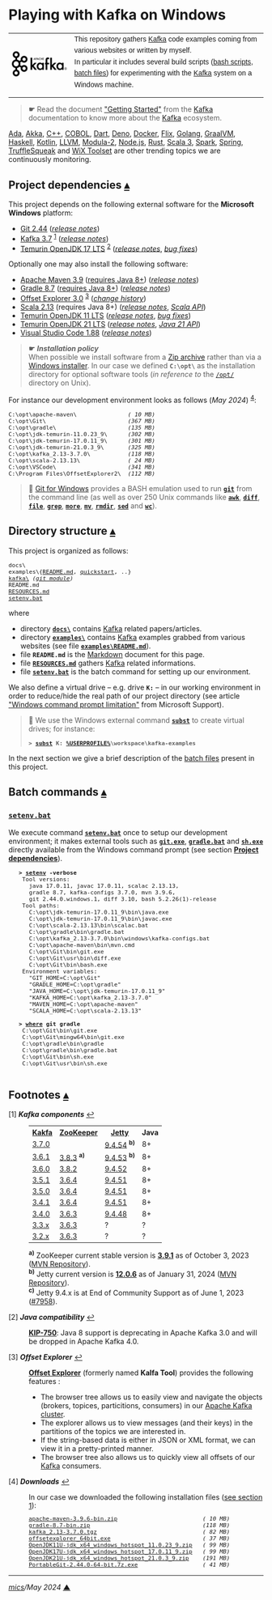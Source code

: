 # <span id="top">Playing with Kafka on Windows</span>

<table style="font-family:Helvetica,Arial;line-height:1.6;">
  <tr>
  <td style="border:0;padding:0 10px 0 0;min-width:120px;">
    <a href="https://kafka.apache.org/" rel="external"><img style="border:0;width:120px;" src="./docs/images/apache-kafka.png" alt="Kafka project"/></a>
  </td>
  <td style="border:0;padding:0;vertical-align:text-top;">
    This repository gathers <a href="https://kafka.apache.org/" rel="external">Kafka</a> code examples coming from various websites or written by myself.<br/>
    In particular it includes several build scripts (<a href="https://www.gnu.org/software/bash/manual/bash.html" rel="external">bash scripts</a>, <a href="https://en.wikibooks.org/wiki/Windows_Batch_Scripting" rel="external">batch files</a>) for experimenting with the <a href="https://kafka.apache.org" rel="external">Kafka</a> system on a Windows machine.
  </td>
  </tr>
</table>

> **&#9755;** Read the document <a href="https://kafka.apache.org/documentation/#gettingStarted">"Getting Started"</a> from the <a href="https://kafka.apache.org/" rel="external">Kafka</a> documentation to know more about the <a href="https://kafka.apache.org/" rel="external">Kafka</a> ecosystem. 

[Ada][ada_examples], [Akka][akka_examples], [C++][cpp_examples], [COBOL][cobol_examples], [Dart][dart_examples], [Deno][deno_examples], [Docker][docker_examples], [Flix][flix_examples], [Golang][golang_examples], [GraalVM][graalvm_examples], [Haskell][haskell_examples], [Kotlin][kotlin_examples], [LLVM][llvm_examples], [Modula-2][m2_examples], [Node.js][nodejs_examples], [Rust][rust_examples], [Scala 3][scala3_examples], [Spark][spark_examples], [Spring][spring_examples], [TruffleSqueak][trufflesqueak_examples] and [WiX Toolset][wix_examples] are other trending topics we are continuously monitoring.

## <span id="proj_deps">Project dependencies</span> [**&#x25B4;**](#top)

This project depends on the following external software for the **Microsoft Windows** platform:

- [Git 2.44][git_releases] ([*release notes*][git_relnotes])
- [Kafka 3.7][kafka_downloads] <sup id="anchor_01">[1](#footnote_01)</sup> ([*release notes*][kafka_relnotes])
- [Temurin OpenJDK 17 LTS][temurin_openjdk17] <sup id="anchor_02">[2](#footnote_02)</sup> ([*release notes*][temurin_openjdk17_relnotes], [*bug fixes*][temurin_openjdk17_bugfixes])

Optionally one may also install the following software:

- [Apache Maven 3.9][apache_maven] ([requires Java 8+][apache_maven_history])  ([*release notes*][apache_maven_relnotes])
- [Gradle 8.7][gradle_install] ([requires Java 8+][gradle_compatibility]) ([*release notes*][gradle_relnotes])
- [Offset Explorer 3.0][kafkatool_downloads] <sup id="anchor_03">[3](#footnote_03)</sup> ([*change history*][kafkatool_changes])
- [Scala 2.13][scala_releases] (requires Java 8+) ([*release notes*][scala_relnotes], [*Scala API*][scala_api])
- [Temurin OpenJDK 11 LTS][temurin_openjdk11] ([*release notes*][temurin_openjdk11_relnotes], [*bug fixes*][temurin_openjdk11_bugfixes])
- [Temurin OpenJDK 21 LTS][temurin_openjdk21] ([*release notes*][temurin_openjdk21_relnotes], [*Java 21 API*][oracle_openjdk21_api])
- [Visual Studio Code 1.88][vscode_downloads] ([*release notes*][vscode_relnotes])

> **&#9755;** ***Installation policy***<br/>
> When possible we install software from a [Zip archive][zip_archive] rather than via a [Windows installer][windows_installer]. In our case we defined **`C:\opt\`** as the installation directory for optional software tools (*in reference to* the [`/opt/`][unix_opt] directory on Unix).

For instance our development environment looks as follows (*May 2024*) <sup id="anchor_04">[4](#footnote_04)</sup>:

<pre style="font-size:80%;">
C:\opt\apache-maven\               <i>( 10 MB)</i>
C:\opt\Git\                        <i>(367 MB)</i>
C:\opt\gradle\                     <i>(135 MB)</i>
C:\opt\jdk-temurin-11.0.23_9\      <i>(302 MB)</i>
C:\opt\jdk-temurin-17.0.11_9\      <i>(301 MB)</i>
C:\opt\jdk-temurin-21.0.3_9\       <i>(325 MB)</i>
C:\opt\kafka_2.13-3.7.0\           <i>(118 MB)</i>
C:\opt\scala-2.13.13\              <i>( 24 MB)</i>
C:\opt\VSCode\                     <i>(341 MB)</i>
C:\Program Files\OffsetExplorer2\  <i>(112 MB)</i>
</pre>

> **:mag_right:** [Git for Windows][git_downloads] provides a BASH emulation used to run [**`git`**][git_cli] from the command line (as well as over 250 Unix commands like [**`awk`**][man1_awk], [**`diff`**][man1_diff], [**`file`**][man1_file], [**`grep`**][man1_grep], [**`more`**][man1_more], [**`mv`**][man1_mv], [**`rmdir`**][man1_rmdir], [**`sed`**][man1_sed] and [**`wc`**][man1_wc]).

## <span id="structure">Directory structure</span> [**&#x25B4;**](#top)

This project is organized as follows:

<pre style="font-size:80%;">
docs\
examples\{<a href="examples/README.md">README.md</a>, <a href="examples/quickstart/">quickstart</a>, ..}
<a href="https://github.com/apache/kafka">kafka\</a> <i>(<a href="./.gitmodules">git module</a>)</i>
README.md
<a href="RESOURCES.md">RESOURCES.md</a>
<a href="setenv.bat">setenv.bat</a>
</pre>

where

- directory [**`docs\`**](docs/) contains [Kafka] related papers/articles.
- directory [**`examples\`**](examples/) contains [Kafka] examples grabbed from various websites (see file [**`examples\README.md`**](examples/README.md)).
- file **`README.md`** is the [Markdown][github_markdown] document for this page.
- file [**`RESOURCES.md`**](RESOURCES.md) gathers [Kafka] related informations.
- file [**`setenv.bat`**](setenv.bat) is the batch command for setting up our environment.

<!--
> **:mag_right:** We use [VS Code][microsoft_vscode] with the extension [Markdown Preview Github Styling](https://marketplace.visualstudio.com/items?itemName=bierner.markdown-preview-github-styles) to edit our Markdown files (see article ["Mastering Markdown"](https://guides.github.com/features/mastering-markdown/) from [GitHub Guides][github_guides].
-->

We also define a virtual drive &ndash; e.g. drive **`K:`** &ndash; in our working environment in order to reduce/hide the real path of our project directory (see article ["Windows command prompt limitation"][windows_limitation] from Microsoft Support).
> **:mag_right:** We use the Windows external command [**`subst`**][windows_subst] to create virtual drives; for instance:
>
> <pre style="font-size:80%;">
> <b>&gt; <a href="https://docs.microsoft.com/en-us/windows-server/administration/windows-commands/subst">subst</a> K: <a href="https://docs.microsoft.com/en-us/windows/deployment/usmt/usmt-recognized-environment-variables#bkmk-2">%USERPROFILE%</a>\workspace\kafka-examples</b>
> </pre>

In the next section we give a brief description of the [batch files][windows_batch_file] present in this project.

## <span id="commands">Batch commands</span> [**&#x25B4;**](#top)

### [**`setenv.bat`**](setenv.bat)

We execute command [**`setenv.bat`**](setenv.bat) once to setup our development environment; it makes external tools such as [**`git.exe`**][git_userguide], [**`gradle.bat`**][gradle_cli] and [**`sh.exe`**][sh_cli] directly available from the Windows command prompt (see section [**Project dependencies**](#proj_deps)).

   <pre style="font-size:80%;">
   <b>&gt; <a href="./setenv.bat">setenv</a> -verbose</b>
    Tool versions:
      java 17.0.11, javac 17.0.11, scalac 2.13.13,
      gradle 8.7, kafka-configs 3.7.0, mvn 3.9.6,
      git 2.44.0.windows.1, diff 3.10, bash 5.2.26(1)-release
    Tool paths:
      C:\opt\jdk-temurin-17.0.11_9\bin\java.exe
      C:\opt\jdk-temurin-17.0.11_9\bin\javac.exe
      C:\opt\scala-2.13.13\bin\scalac.bat
      C:\opt\gradle\bin\gradle.bat
      C:\opt\kafka_2.13-3.7.0\bin\windows\kafka-configs.bat
      C:\opt\apache-maven\bin\mvn.cmd
      C:\opt\Git\bin\git.exe
      C:\opt\Git\usr\bin\diff.exe
      C:\opt\Git\bin\bash.exe
    Environment variables:
      "GIT_HOME=C:\opt\Git"
      "GRADLE_HOME=C:\opt\gradle"
      "JAVA_HOME=C:\opt\jdk-temurin-17.0.11_9"
      "KAFKA_HOME=C:\opt\kafka_2.13-3.7.0"
      "MAVEN_HOME=C:\opt\apache-maven"
      "SCALA_HOME=C:\opt\scala-2.13.13"
   &nbsp;
   <b>&gt; <a href="https://learn.microsoft.com/en-us/windows-server/administration/windows-commands/where">where</a> git gradle</b>
    C:\opt\Git\bin\git.exe
    C:\opt\Git\mingw64\bin\git.exe
    C:\opt\gradle\bin\gradle
    C:\opt\gradle\bin\gradle.bat
    C:\opt\Git\bin\sh.exe
    C:\opt\Git\usr\bin\sh.exe
   </pre>


## <span id="footnotes">Footnotes</span> [**&#x25B4;**](#top)

<span id="footnote_01">[1]</span> ***Kafka components*** [↩](#anchor_01)

<dl><dd>
<table>
<tr>
<th><a href="https://kafka.apache.org/" rel="external">Kakfa</a></th>
<th><a href="https://zookeeper.apache.org/releases.html" rel="external">ZooKeeper</a></th>
<th><a href="https://www.eclipse.org/jetty/" rel="external">Jetty</a></th>
<th>Java</th>
</tr>
<tr>
<td><a href="https://downloads.apache.org/kafka/3.7.0/RELEASE_NOTES.html">3.7.0</a></td>
<td></td>
<td><a href="https://github.com/jetty/jetty.project/releases/tag/jetty-9.4.54.v20240208">9.4.54</a> <sup><b>b)</b></sup></td>
<td>8+</td>
</tr>
<tr>
<td><a href="https://downloads.apache.org/kafka/3.6.1/RELEASE_NOTES.html">3.6.1</a></td>
<td><a href="https://zookeeper.apache.org/doc/r3.8.3/releasenotes.html">3.8.3</a> <sup><b>a)</b></sup></td>
<td><a href="https://github.com/eclipse/jetty.project/releases/tag/jetty-9.4.53.v20230217">9.4.53</a> <sup><b>b)</b></sup></td>
<td>8+</td>
</tr>
<tr>
<td><a href="https://downloads.apache.org/kafka/3.6.0/RELEASE_NOTES.html">3.6.0</a></td>
<td><a href="https://zookeeper.apache.org/doc/r3.8.2/releasenotes.html">3.8.2</a></td>
<td><a href="https://github.com/eclipse/jetty.project/releases/tag/jetty-9.4.52.v20230217">9.4.52</a></td>
<td>8+</td>
</tr>
<tr>
<td><a href="https://downloads.apache.org/kafka/3.5.1/RELEASE_NOTES.html">3.5.1</a></td>
<td><a href="https://zookeeper.apache.org/doc/r3.6.4/releasenotes.html">3.6.4</a></td>
<td><a href="https://github.com/eclipse/jetty.project/releases/tag/jetty-9.4.51.v20230217">9.4.51</a></td>
<td>8+</td>
</tr>
<tr>
<td><a href="https://downloads.apache.org/kafka/3.5.0/RELEASE_NOTES.html">3.5.0</a></td>
<td><a href="https://zookeeper.apache.org/doc/r3.6.4/releasenotes.html">3.6.4</a></td>
<td><a href="https://github.com/eclipse/jetty.project/releases/tag/jetty-9.4.51.v20230217">9.4.51</a></td>
<td>8+</td>
</tr>
<tr>
<td><a href="https://archive.apache.org/dist/kafka/3.4.1/RELEASE_NOTES.html">3.4.1</a></td><td><a href="https://zookeeper.apache.org/doc/r3.6.4/releasenotes.html">3.6.4</a></td><td><a href="https://github.com/eclipse/jetty.project/releases/tag/jetty-9.4.51.v20230217">9.4.51</a></td><td>8+</td>
</tr>
<tr>
<td><a href="https://archive.apache.org/dist/kafka/3.4.0/RELEASE_NOTES.html">3.4.0</a></td><td><a href="https://zookeeper.apache.org/doc/r3.6.3/releasenotes.html">3.6.3</a></td><td><a href="https://github.com/eclipse/jetty.project/releases/tag/jetty-9.4.48.v20220622">9.4.48</a></td><td>8+</td></tr>
<tr><td><a href="https://archive.apache.org/dist/kafka/3.3.0/RELEASE_NOTES.html">3.3.x</a></td><td><a href="https://zookeeper.apache.org/doc/r3.6.3/releasenotes.html">3.6.3</a></td><td>?</td><td>?</td>
</tr>
<tr>
<td><a href="https://archive.apache.org/dist/kafka/3.2.0/RELEASE_NOTES.html">3.2.x</a></td>
<td><a href="https://zookeeper.apache.org/doc/r3.6.3/releasenotes.html">3.6.3</a></td>
<td>?</td>
<td>?</td>
</tr>
</table>
<span><sup><b>a)</b></sup> ZooKeeper current stable version is <a href="https://zookeeper.apache.org/doc/r3.9.1/"><b>3.9.1</b></a> as of October 3, 2023 (<a href="https://mvnrepository.com/artifact/org.apache.zookeeper/zookeeper">MVN Repository</a>).<br/>
<sup><b>b)</b></sup> Jetty current version is <a href="https://github.com/eclipse/jetty.project/releases/tag/jetty-12.0.6"><b>12.0.6</b></a> as of January 31, 2024 (<a href="https://mvnrepository.com/artifact/org.eclipse.jetty/jetty-server">MVN Repository</a>).<br/>
<sup><b>c)</b></sup> Jetty 9.4.x is at End of Community Support as of June 1, 2023 (<a href="https://github.com/eclipse/jetty.project/issues/7958">#7958</a>).
</span>
</dd></dl>

<span id="footnote_02">[2]</span> ***Java compatibility*** [↩](#anchor_02)

<dl><dd>
<a href="https://cwiki.apache.org/confluence/pages/viewpage.action?pageId=181308223" rel="external"><b>KIP-750</b></a>: Java 8 support is deprecating in Apache Kafka 3.0 and will be dropped in Apache Kafka 4.0.
</dd></dl>

<span id="footnote_03">[3]</span> ***Offset Explorer*** [↩](#anchor_03)

<dl><dd>
<a href="https://www.kafkatool.com/features.html" rel="external"><b>Offset Explorer</b></a> (formerly named <b>Kalfa Tool</b>) provides the following features :
<ul>
  <li>The browser tree allows us to easily view and navigate the objects (brokers, topices, particitions, consumers) in our <a href="https://www.confluent.io/blog/what-is-an-apache-kafka-cluster/">Apache Kafka cluster</a>.</li>
  <li>The explorer allows us to view messages (and their keys) in the partitions of the topics we are interested in.</li>
  <li>If the string-based data is either in JSON or XML format, we can view it in a pretty-printed manner.</li>
  <li>The browser tree also allows us to quickly view all offsets of our <a href="https://kafka.apache.org">Kafka</a> consumers.</li>
</ul>
</dd></dl>

<span id="footnote_04">[4]</span> ***Downloads*** [↩](#anchor_04)

<dl><dd>
In our case we downloaded the following installation files (<a href="#proj_deps">see section 1</a>):
</dd>
<dd>
<pre style="font-size:80%;">
<a href="https://maven.apache.org/download.cgi">apache-maven-3.9.6-bin.zip</a>                         <i>( 10 MB)</i>
<a href="https://gradle.org/install/">gradle-8.7-bin.zip</a>                                 <i>(118 MB)</i>
<a href="https://kafka.apache.org/downloads">kafka_2.13-3.7.0.tgz</a>                               <i>( 82 MB)</i>
<a href="https://www.kafkatool.com/download.html" rel="external">offsetexplorer_64bit.exe</a>                           <i>( 37 MB)</i>
<a href="https://adoptium.net/releases.html?variant=openjdk11&jvmVariant=hotspot">OpenJDK11U-jdk_x64_windows_hotspot_11.0.23_9.zip</a>   <i>( 99 MB)</i>
<a href="https://adoptium.net/releases.html?variant=openjdk17&jvmVariant=hotspot">OpenJDK17U-jdk_x64_windows_hotspot_17.0.11_9.zip</a>   <i>( 99 MB)</i>
<a href="ttps://adoptium.net/releases.html?variant=openjdk21&jvmVariant=hotspot">OpenJDK21U-jdk_x64_windows_hotspot_21.0.3_9.zip</a>    <i>(191 MB)</i>
<a href="https://git-scm.com/download/win">PortableGit-2.44.0-64-bit.7z.exe</a>                   <i>( 41 MB)</i>
</pre>
</dd></dl>
<!--
<a href="https://github.com/sbt/sbt/releases">sbt-1.9.7.zip</a>                                      <i>( 17 MB)</i>
<a href="https://www.scala-lang.org/files/archive/">scala-2.13.13.zip</a>                                  <i>( 21 MB)</i>
-->

***

*[mics](https://lampwww.epfl.ch/~michelou/)/May 2024* [**&#9650;**](#top)
<span id="bottom">&nbsp;</span>

<!-- link refs -->

[ada_examples]: https://github.com/michelou/ada-examples
[akka_examples]: https://github.com/michelou/akka-examples
[apache_maven]: https://maven.apache.org/download.cgi
[apache_maven_history]: https://maven.apache.org/docs/history.html
[apache_maven_relnotes]: https://maven.apache.org/docs/3.9.6/release-notes.html
[cobol_examples]: https://github.com/michelou/cobol-examples
[cpp_examples]: https://github.com/michelou/cpp-examples
[dart_examples]: https://github.com/michelou/dart-examples
[deno_examples]: https://github.com/michelou/deno-examples
[docker_examples]: https://github.com/michelou/docker-examples
[flix_examples]: https://github.com/michelou/flix-examples
[git_bash]: https://www.atlassian.com/git/tutorials/git-bash
[git_cli]: https://git-scm.com/docs/git
[git_downloads]: https://git-scm.com/download/win
[git_releases]: https://git-scm.com/download/win
[git_relnotes]: https://raw.githubusercontent.com/git/git/master/Documentation/RelNotes/2.44.0.txt
[git_userguide]: https://git-scm.com/docs/git
[github_markdown]: https://github.github.com/gfm/
[golang_examples]: https://github.com/michelou/golang-examples
[graalvm_examples]: https://github.com/michelou/graalvm-examples
[gradle_cli]: https://docs.gradle.org/current/userguide/command_line_interface.html
[gradle_compatibility]: https://docs.gradle.org/current/release-notes.html#upgrade-instructions
[gradle_install]: https://gradle.org/install/
[gradle_relnotes]: https://docs.gradle.org/8.7/release-notes.html
[haskell_examples]: https://github.com/michelou/haskell-examples
[kafka]: https://kafka.apache.org
[kafka_downloads]: https://kafka.apache.org/downloads
<!--
3.4.0 -> https://archive.apache.org/dist/kafka/3.4.0/RELEASE_NOTES.html
3.4.1 -> https://archive.apache.org/dist/kafka/3.4.1/RELEASE_NOTES.html
3.5.0 -> https://archive.apache.org/dist/kafka/3.5.0/RELEASE_NOTES.html
3.5.1 -> https://archive.apache.org/dist/kafka/3.5.1/RELEASE_NOTES.html
3.6.0 -> https://archive.apache.org/dist/kafka/3.6.0/RELEASE_NOTES.html
3.6.1 -> https://archive.apache.org/dist/kafka/3.6.1/RELEASE_NOTES.html
3.7.0 -> https://archive.apache.org/dist/kafka/3.7.0/RELEASE_NOTES.html
-->
[kafka_relnotes]: https://archive.apache.org/dist/kafka/3.7.0/RELEASE_NOTES.html
[kafkatool_changes]: https://www.kafkatool.com/changes.html
[kafkatool_downloads]: https://www.kafkatool.com/download.html
[kotlin_examples]: https://github.com/michelou/kotlin-examples
[llvm_examples]: https://github.com/michelou/llvm-examples
[m2_examples]: https://github.com/michelou/m2-examples
[man1_awk]: https://www.linux.org/docs/man1/awk.html
[man1_diff]: https://www.linux.org/docs/man1/diff.html
[man1_file]: https://www.linux.org/docs/man1/file.html
[man1_grep]: https://www.linux.org/docs/man1/grep.html
[man1_more]: https://www.linux.org/docs/man1/more.html
[man1_mv]: https://www.linux.org/docs/man1/mv.html
[man1_rmdir]: https://www.linux.org/docs/man1/rmdir.html
[man1_sed]: https://www.linux.org/docs/man1/sed.html
[man1_wc]: https://www.linux.org/docs/man1/wc.html
[nodejs_examples]: https://github.com/michelou/nodejs-examples
[oracle_openjdk21]: https://jdk.java.net/21/
[oracle_openjdk21_api]: https://download.java.net/java/early_access/jdk21/docs/api/
[oracle_openjdk21_relnotes]: https://jdk.java.net/21/release-notes
[rust_examples]: https://github.com/michelou/rust-examples
[scala_api]: https://www.scala-lang.org/files/archive/api/current/
[scala_releases]: https://www.scala-lang.org/files/archive/
[scala_relnotes]: https://github.com/scala/scala/releases/tag/v2.13.13
[scala3_examples]: https://github.com/michelou/dotty-examples
[sh_cli]: https://man7.org/linux/man-pages/man1/sh.1p.html
[spark_examples]: https://github.com/michelou/spark-examples
[spring_examples]: https://github.com/michelou/spring-examples
<!--
#### Archives ### https://mail.openjdk.org/pipermail/jdk-updates-dev/
11.0.3  -> https://mail.openjdk.java.net/pipermail/jdk-updates-dev/2019-April/000951.html
11.0.4  -> https://mail.openjdk.java.net/pipermail/jdk-updates-dev/2019-July/001423.html
11.0.5  -> https://mail.openjdk.java.net/pipermail/jdk-updates-dev/2019-October/002025.html
11.0.6  -> https://mail.openjdk.java.net/pipermail/jdk-updates-dev/2020-January/002374.html
11.0.7  -> https://mail.openjdk.java.net/pipermail/jdk-updates-dev/2020-April/003019.html
11.0.8  -> https://mail.openjdk.java.net/pipermail/jdk-updates-dev/2020-July/003498.html
11.0.9  -> https://mail.openjdk.java.net/pipermail/jdk-updates-dev/2020-October/004007.html
11.0.10 -> https://mail.openjdk.java.net/pipermail/jdk-updates-dev/2021-January/004689.html
11.0.11 -> https://mail.openjdk.java.net/pipermail/jdk-updates-dev/2021-April/005860.html
11.0.12 -> https://mail.openjdk.org/pipermail/jdk-updates-dev/2021-July/006954.html
11.0.13 -> https://mail.openjdk.org/pipermail/jdk-updates-dev/2021-October/009368.html
11.0.14 -> https://mail.openjdk.org/pipermail/jdk-updates-dev/2022-January/011643.html
11.0.15 -> https://mail.openjdk.org/pipermail/jdk-updates-dev/2022-April/014104.html
11.0.16 -> https://mail.openjdk.org/pipermail/jdk-updates-dev/2022-July/016017.html
11.0.17 -> https://mail.openjdk.org/pipermail/jdk-updates-dev/2022-October/018119.html
11.0.18 -> https://mail.openjdk.org/pipermail/jdk-updates-dev/2023-January/020111.html
11.0.19 -> https://mail.openjdk.org/pipermail/jdk-updates-dev/2023-April/021900.html
11.0.20 -> https://mail.openjdk.org/pipermail/jdk-updates-dev/2023-July/024064.html
11.0.21 -> https://mail.openjdk.org/pipermail/jdk-updates-dev/2023-October/026351.html
11.0.22 -> https://mail.openjdk.org/pipermail/jdk-updates-dev/2024-January/029215.html
-->
[temurin_openjdk11]: https://adoptium.net/releases.html?variant=openjdk11&jvmVariant=hotspot
[temurin_openjdk11_bugfixes]: https://www.oracle.com/java/technologies/javase/11-0-21-bugfixes.html
[temurin_openjdk11_relnotes]: https://mail.openjdk.org/pipermail/jdk-updates-dev/2023-October/026351.html
<!--
17.0.2  -> https://www.oracle.com/java/technologies/javase/17-0-2-bugfixes.html
17.0.3  -> https://www.oracle.com/java/technologies/javase/17-0-3-bugfixes.html
17.0.7  -> https://www.oracle.com/java/technologies/javase/17-0-7-relnotes.html
17.0.8  -> https://mail.openjdk.org/pipermail/jdk-updates-dev/2023-September/025526.html
17.0.9  -> https://mail.openjdk.org/pipermail/jdk-updates-dev/2023-October/026352.html
17.0.10 -> https://mail.openjdk.org/pipermail/jdk-updates-dev/2024-January/029089.html
-->
[temurin_openjdk17]: https://adoptium.net/releases.html?variant=openjdk17&jvmVariant=hotspot
[temurin_openjdk17_bugfixes]: https://www.oracle.com/java/technologies/javase/17-0-9-relnotes.html
[temurin_openjdk17_relnotes]: https://mail.openjdk.org/pipermail/jdk-updates-dev/2023-October/026352.html
<!--
21_35   -> https://adoptium.net/fr/temurin/release-notes/?version=jdk-21+35
21.0.1  -> https://www.oracle.com/java/technologies/javase/21-0-1-relnotes.html
21.0.2  -> https://mail.openjdk.org/pipermail/jdk-updates-dev/2024-January/029090.html
-->
[temurin_openjdk21]: https://adoptium.net/fr/temurin/releases/?variant=openjdk21&jvmVariant=hotspot
[temurin_openjdk21_relnotes]: https://adoptium.net/fr/temurin/release-notes/?version=jdk-21+35
[trufflesqueak_examples]: https://github.com/michelou/trufflesqueak-examples
[unix_bash_script]: https://www.gnu.org/software/bash/manual/bash.html
[unix_opt]: https://tldp.org/LDP/Linux-Filesystem-Hierarchy/html/opt.html
[vscode_downloads]: https://code.visualstudio.com/#alt-downloads
[vscode_relnotes]: https://code.visualstudio.com/updates/
[windows_batch_file]: https://en.wikibooks.org/wiki/Windows_Batch_Scripting
[windows_installer]: https://docs.microsoft.com/en-us/windows/win32/msi/windows-installer-portal
[windows_limitation]: https://support.microsoft.com/en-gb/help/830473/command-prompt-cmd-exe-command-line-string-limitation
[windows_subst]: https://docs.microsoft.com/en-us/windows-server/administration/windows-commands/subst
[wix_examples]: https://github.com/michelou/wix-examples
[zip_archive]: https://www.howtogeek.com/178146/htg-explains-everything-you-need-to-know-about-zipped-files/
